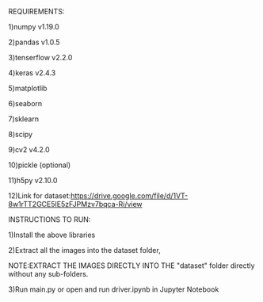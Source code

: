 REQUIREMENTS:

1)numpy v1.19.0

2)pandas v1.0.5

3)tenserflow v2.2.0

4)keras v2.4.3

5)matplotlib

6)seaborn

7)sklearn

8)scipy

9)cv2 v4.2.0

10)pickle (optional)

11)h5py v2.10.0

12)Link for dataset:https://drive.google.com/file/d/1VT-8w1rTT2GCE5IE5zFJPMzv7bqca-Ri/view

INSTRUCTIONS TO RUN:

1)Install the above libraries

2)Extract all the images into the dataset folder,

NOTE:EXTRACT THE IMAGES DIRECTLY INTO THE "dataset" folder directly without any sub-folders.

3)Run main.py or open and run driver.ipynb in Jupyter Notebook



